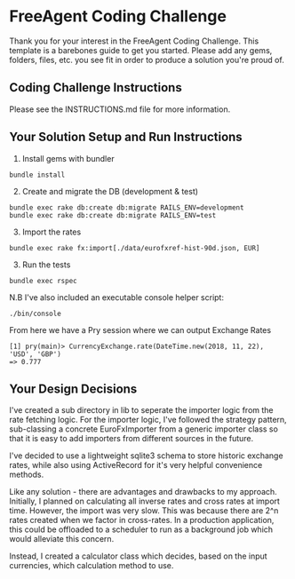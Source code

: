 # FreeAgent Coding Challenge

Thank you for your interest in the FreeAgent Coding Challenge.  This template is a barebones guide to get you started.  Please add any gems, folders, files, etc. you see fit in order to produce a solution you're proud of.

## Coding Challenge Instructions

Please see the INSTRUCTIONS.md file for more information.

## Your Solution Setup and Run Instructions

1. Install gems with bundler
```
bundle install
```

2. Create and migrate the DB (development & test)
```
bundle exec rake db:create db:migrate RAILS_ENV=development
bundle exec rake db:create db:migrate RAILS_ENV=test
```

3. Import the rates
```
bundle exec rake fx:import[./data/eurofxref-hist-90d.json, EUR]
```

3. Run the tests
```
bundle exec rspec
```

N.B
I've also included an executable console helper script:
```
./bin/console
```
From here we have a Pry session where we can output Exchange Rates

```
[1] pry(main)> CurrencyExchange.rate(DateTime.new(2018, 11, 22), 'USD', 'GBP')
=> 0.777
```
## Your Design Decisions

I've created a sub directory in lib to seperate the importer logic from the rate fetching logic.  For the importer logic, I've followed the strategy pattern, sub-classing a concrete EuroFxImporter from a generic importer class so that it is easy to add importers from different sources in the future.

I've decided to use a lightweight sqlite3 schema to store historic exchange rates, while also using ActiveRecord for it's very helpful convenience methods.

Like any solution - there are advantages and drawbacks to my approach.  Initially, I planned on calculating all inverse rates and cross rates at import time.  However, the import was very slow.  This was because there are 2^n rates created when we factor in cross-rates.  In a production application, this could be offloaded to a scheduler to run as a background job which would alleviate this concern. 

Instead, I created a calculator class which decides, based on the input currencies, which calculation method to use.
